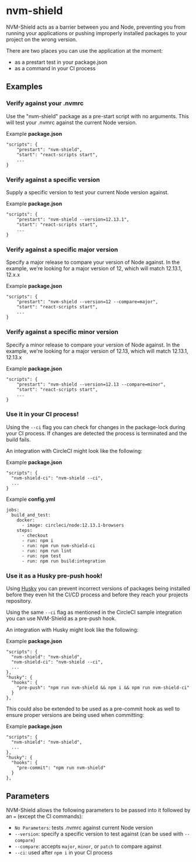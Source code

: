 # nvm-shield

NVM-Shield acts as a barrier between you and Node, preventing you from running
your applications or pushing improperly installed packages to your project on
the wrong version.

There are two places you can use the application at the moment:

- as a prestart test in your package.json
- as a command in your CI process

## Examples

### Verify against your .nvmrc

Use the "nvm-shield" package as a pre-start script with no arguments. This will
test your .nvmrc against the current Node version.

Example **package.json**

```
"scripts": {
    "prestart": "nvm-shield",
    "start": "react-scripts start",
    ...
}
```

### Verify against a specific version

Supply a specific version to test your current Node version against.

Example **package.json**

```
"scripts": {
    "prestart": "nvm-shield --version=12.13.1",
    "start": "react-scripts start",
    ...
}
```

### Verify against a specific **major** version

Specify a major release to compare your version of Node against. In the example,
we're looking for a major version of 12, which will match 12.13.1, 12.x.x

Example **package.json**

```
"scripts": {
    "prestart": "nvm-shield --version=12 --compare=major",
    "start": "react-scripts start",
    ...
}
```

### Verify against a specific **minor** version

Specify a minor release to compare your version of Node against. In the example,
we're looking for a major version of 12.13, which will match 12.13.1, 12.13.x

Example **package.json**

```
"scripts": {
    "prestart": "nvm-shield --version=12.13 --compare=minor",
    "start": "react-scripts start",
    ...
}
```

### Use it in your CI process!

Using the `--ci` flag you can check for changes in the package-lock during your
CI process. If changes are detected the process is terminated and the build
fails.

An integration with CircleCI might look like the following:

Example **package.json**

```
"scripts": {
  "nvm-shield-ci": "nvm-shield --ci",
  ...
}
```

Example **config.yml**

```
jobs:
  build_and_test:
    docker:
      - image: circleci/node:12.13.1-browsers
    steps:
      - checkout
      - run: npm i
      - run: npm run nvm-shield-ci
      - run: npm run lint
      - run: npm test
      - run: npm run build:integration
```

### Use it as a Husky pre-push hook!

Using [Husky](https://github.com/typicode/husky) you can prevent incorrect
versions of packages being installed before they even hit the CI/CD process and
before they reach your projects repository.

Using the same `--ci` flag as mentioned in the CircleCI sample integration you
can use NVM-Shield as a pre-push hook.

An integration with Husky might look like the following:

Example **package.json**

```
"scripts": {
  "nvm-shield": "nvm-shield",
  "nvm-shield-ci": "nvm-shield --ci",
  ...
},
"husky": {
  "hooks": {
    "pre-push": "npm run nvm-shield && npm i && npm run nvm-shield-ci"
  }
},
```

This could also be extended to be used as a pre-commit hook as well to ensure
proper versions are being used when committing:

Example **package.json**

```
"scripts": {
  "nvm-shield": "nvm-shield",
  ...
},
"husky": {
  "hooks": {
    "pre-commit": "npm run nvm-shield"
  }
},
```

## Parameters

NVM-Shield allows the following parameters to be passed into it followed by an `=` (except the CI commands):

- `No Parameters`: tests .nvmrc against current Node version
- `--version`: specify a specific version to test against (can be used with `--compare`)
- `--compare`: accepts `major`, `minor`, or `patch` to compare against
- `--ci`: used after `npm i` in your CI process
